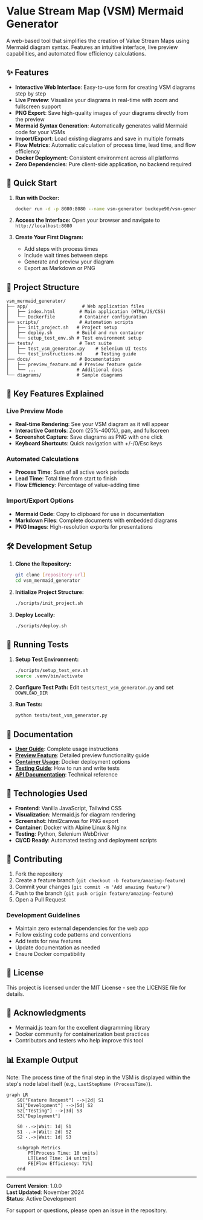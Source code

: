 # Value Stream Map (VSM) Mermaid Generator

A web-based tool that simplifies the creation of Value Stream Maps using Mermaid diagram syntax. Features an intuitive interface, live preview capabilities, and automated flow efficiency calculations.

## ✨ Features

* **Interactive Web Interface**: Easy-to-use form for creating VSM diagrams step by step
* **Live Preview**: Visualize your diagrams in real-time with zoom and fullscreen support
* **PNG Export**: Save high-quality images of your diagrams directly from the preview
* **Mermaid Syntax Generation**: Automatically generates valid Mermaid code for your VSMs
* **Import/Export**: Load existing diagrams and save in multiple formats
* **Flow Metrics**: Automatic calculation of process time, lead time, and flow efficiency
* **Docker Deployment**: Consistent environment across all platforms
* **Zero Dependencies**: Pure client-side application, no backend required

## 🚀 Quick Start

1. **Run with Docker:**
   ```bash
   docker run -d -p 8080:8080 --name vsm-generator buckeye90/vsm-generator-app
   ```

2. **Access the Interface:**
   Open your browser and navigate to `http://localhost:8080`

3. **Create Your First Diagram:**
   - Add steps with process times
   - Include wait times between steps
   - Generate and preview your diagram
   - Export as Markdown or PNG

## 📁 Project Structure

```
vsm_mermaid_generator/
├── app/                    # Web application files
│   ├── index.html         # Main application (HTML/JS/CSS)
│   └── Dockerfile         # Container configuration
├── scripts/               # Automation scripts
│   ├── init_project.sh   # Project setup
│   ├── deploy.sh         # Build and run container
│   └── setup_test_env.sh # Test environment setup
├── tests/                 # Test suite
│   ├── test_vsm_generator.py    # Selenium UI tests
│   └── test_instructions.md     # Testing guide
├── docs/                  # Documentation
│   ├── preview_feature.md # Preview feature guide
│   └── ...               # Additional docs
└── diagrams/             # Sample diagrams
```

## 🎯 Key Features Explained

### Live Preview Mode
- **Real-time Rendering**: See your VSM diagram as it will appear
- **Interactive Controls**: Zoom (25%-400%), pan, and fullscreen
- **Screenshot Capture**: Save diagrams as PNG with one click
- **Keyboard Shortcuts**: Quick navigation with +/-/0/Esc keys

### Automated Calculations
- **Process Time**: Sum of all active work periods
- **Lead Time**: Total time from start to finish
- **Flow Efficiency**: Percentage of value-adding time

### Import/Export Options
- **Mermaid Code**: Copy to clipboard for use in documentation
- **Markdown Files**: Complete documents with embedded diagrams
- **PNG Images**: High-resolution exports for presentations

## 🛠️ Development Setup

1. **Clone the Repository:**
   ```bash
   git clone [repository-url]
   cd vsm_mermaid_generator
   ```

2. **Initialize Project Structure:**
   ```bash
   ./scripts/init_project.sh
   ```

3. **Deploy Locally:**
   ```bash
   ./scripts/deploy.sh
   ```

## 🧪 Running Tests

1. **Setup Test Environment:**
   ```bash
   ./scripts/setup_test_env.sh
   source .venv/bin/activate
   ```

2. **Configure Test Path:**
   Edit `tests/test_vsm_generator.py` and set `DOWNLOAD_DIR`

3. **Run Tests:**
   ```bash
   python tests/test_vsm_generator.py
   ```

## 📖 Documentation

- **[User Guide](instructions.md)**: Complete usage instructions
- **[Preview Feature](docs/preview_feature.md)**: Detailed preview functionality guide
- **[Container Usage](container_only_usage.md)**: Docker deployment options
- **[Testing Guide](tests/test_instructions.md)**: How to run and write tests
- **[API Documentation](docs/docs-index.md)**: Technical reference

## 🔧 Technologies Used

- **Frontend**: Vanilla JavaScript, Tailwind CSS
- **Visualization**: Mermaid.js for diagram rendering
- **Screenshot**: html2canvas for PNG export
- **Container**: Docker with Alpine Linux & Nginx
- **Testing**: Python, Selenium WebDriver
- **CI/CD Ready**: Automated testing and deployment scripts

## 🤝 Contributing

1. Fork the repository
2. Create a feature branch (`git checkout -b feature/amazing-feature`)
3. Commit your changes (`git commit -m 'Add amazing feature'`)
4. Push to the branch (`git push origin feature/amazing-feature`)
5. Open a Pull Request

### Development Guidelines
- Maintain zero external dependencies for the web app
- Follow existing code patterns and conventions
- Add tests for new features
- Update documentation as needed
- Ensure Docker compatibility

## 📄 License

This project is licensed under the MIT License - see the LICENSE file for details.

## 🙏 Acknowledgments

- Mermaid.js team for the excellent diagramming library
- Docker community for containerization best practices
- Contributors and testers who help improve this tool

## 📊 Example Output

Note: The process time of the final step in the VSM is displayed within the step's node label itself (e.g., `LastStepName (ProcessTime)`).
```mermaid
graph LR
    S0["Feature Request"] -->|2d| S1
    S1["Development"] -->|5d| S2
    S2["Testing"] -->|3d| S3
    S3["Deployment"]
    
    S0 -.->|Wait: 1d| S1
    S1 -.->|Wait: 2d| S2
    S2 -.->|Wait: 1d| S3
    
    subgraph Metrics
        PT[Process Time: 10 units]
        LT[Lead Time: 14 units]
        FE[Flow Efficiency: 71%]
    end
```

---

**Current Version**: 1.0.0  
**Last Updated**: November 2024  
**Status**: Active Development

For support or questions, please open an issue in the repository.